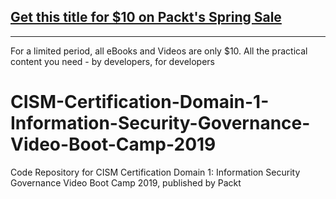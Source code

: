 ## [Get this title for $10 on Packt's Spring Sale](https://www.packt.com/V14943?utm_source=github&utm_medium=packt-github-repo&utm_campaign=spring_10_dollar_2022)
-----
For a limited period, all eBooks and Videos are only $10. All the practical content you need \- by developers, for developers

# CISM-Certification-Domain-1-Information-Security-Governance-Video-Boot-Camp-2019
Code Repository for CISM Certification Domain 1: Information Security Governance Video Boot Camp 2019, published by Packt

